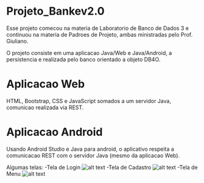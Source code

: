 # Projeto_Bankev2.0
Esse projeto comecou na materia de Laboratorio de Banco de Dados 3 e continuou na materia de Padroes de Projeto, ambas ministradas pelo Prof. Giuliano.

O projeto consiste em uma aplicacao Java/Web e Java/Android, a persistencia e realizada pelo banco orientado a objeto DB4O.

# Aplicacao Web
HTML, Bootstrap, CSS e JavaScript somados a um servidor Java, comunicao realizada via REST.

# Aplicacao Android
Usando Android Studio e Java para android, o aplicativo respeita a comunicacao REST com o servidor Java (mesmo da aplicacao Web).

Algumas telas:
-Tela de Login
![alt text]()
-Tela de Cadastro
![alt text]()
-Tela de Menu
![alt text]()
